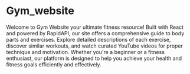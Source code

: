 # Gym_website
Welcome to Gym Website your ultimate fitness resource! Built with React and powered by RapidAPI, our site offers a comprehensive guide to body parts and exercises. Explore detailed descriptions of each exercise, discover similar workouts, and watch curated YouTube videos for proper technique and motivation. Whether you're a beginner or a fitness enthusiast, our platform is designed to help you achieve your health and fitness goals efficiently and effectively.
